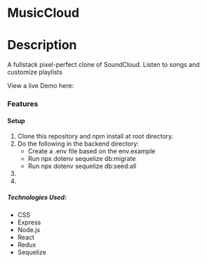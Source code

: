 # MusicCloud

# Description

A fullstack pixel-perfect clone of SoundCloud. Listen to songs and customize playlists

View a live Demo here: 

### Features

#### Setup
  1. Clone this repository and npm install at root directory.
  2. Do the following in the backend directory:
        * Create a .env file based on the env.example
        * Run npx dotenv sequelize db:migrate 
        * Run npx dotenv sequelize db:seed:all
  3.
  4.
  
##### Technologies Used:

* CSS
* Express
* Node.js
* React
* Redux
* Sequelize
